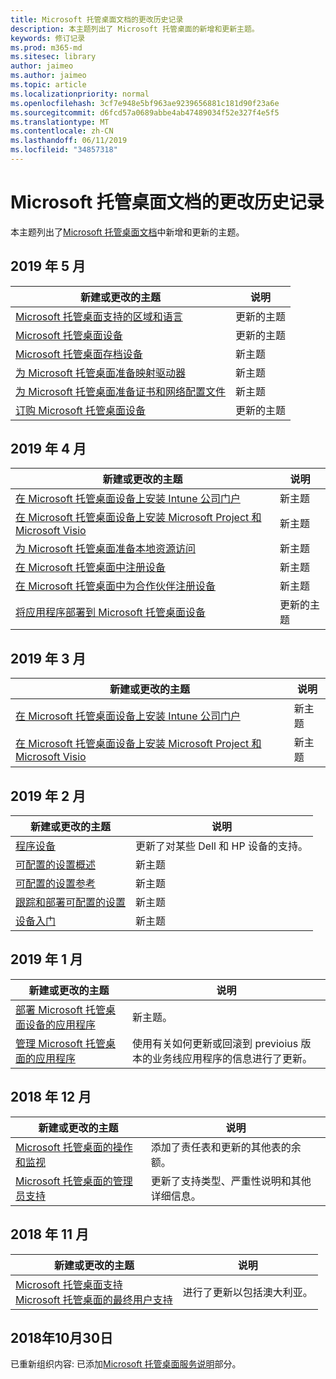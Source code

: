 ```yaml
---
title: Microsoft 托管桌面文档的更改历史记录
description: 本主题列出了 Microsoft 托管桌面的新增和更新主题。
keywords: 修订记录
ms.prod: m365-md
ms.sitesec: library
author: jaimeo
ms.author: jaimeo
ms.topic: article
ms.localizationpriority: normal
ms.openlocfilehash: 3cf7e948e5bf963ae9239656881c181d90f23a6e
ms.sourcegitcommit: d6fcd57a0689abbe4ab47489034f52e327f4e5f5
ms.translationtype: MT
ms.contentlocale: zh-CN
ms.lasthandoff: 06/11/2019
ms.locfileid: "34857318"
---
```

# <a name="change-history-for-microsoft-managed-desktop-documentation"></a>Microsoft 托管桌面文档的更改历史记录

本主题列出了[Microsoft 托管桌面文档](index.yml)中新增和更新的主题。


## <a name="may-2019"></a>2019 年 5 月
新建或更改的主题 | 说明
--- | ---
[Microsoft 托管桌面支持的区域和语言](service-description/regions-languages.md) | 更新的主题
[Microsoft 托管桌面设备](service-description/device-list.md) | 更新的主题
[Microsoft 托管桌面存档设备](service-description/archived-device-list.md) | 新主题
[为 Microsoft 托管桌面准备映射驱动器](get-ready/mapped-drives.md) | 新主题
[为 Microsoft 托管桌面准备证书和网络配置文件](get-ready/certs-wifi-lan.md) | 新主题
[订购 Microsoft 托管桌面设备](get-started/devices.md) | 更新的主题


## <a name="april-2019"></a>2019 年 4 月
新建或更改的主题 | 说明
--- | ---
[在 Microsoft 托管桌面设备上安装 Intune 公司门户](get-started/company-portal.md) | 新主题
[在 Microsoft 托管桌面设备上安装 Microsoft Project 和 Microsoft Visio](get-started/project-visio.md) | 新主题 
[为 Microsoft 托管桌面准备本地资源访问](get-ready/authentication.md) | 新主题
[在 Microsoft 托管桌面中注册设备](get-started/register-devices-self.md) | 新主题
[在 Microsoft 托管桌面中为合作伙伴注册设备](get-started/register-devices-partner.md) | 新主题
[将应用程序部署到 Microsoft 托管桌面设备](get-started/deploy-apps.md) | 更新的主题

## <a name="march-2019"></a>2019 年 3 月
新建或更改的主题 | 说明
--- | ---
[在 Microsoft 托管桌面设备上安装 Intune 公司门户](get-started/company-portal.md) | 新主题
[在 Microsoft 托管桌面设备上安装 Microsoft Project 和 Microsoft Visio](get-started/project-visio.md) | 新主题

## <a name="february-2019"></a>2019 年 2 月
新建或更改的主题 | 说明
--- | ---
[程序设备](service-description/device-list.md) | 更新了对某些 Dell 和 HP 设备的支持。
[可配置的设置概述](working-with-managed-desktop/config-setting-overview.md) | 新主题
[可配置的设置参考](working-with-managed-desktop/config-setting-ref.md) | 新主题
[跟踪和部署可配置的设置](working-with-managed-desktop/config-setting-deploy.md) | 新主题
[设备入门](get-started/get-started-devices.md) | 新主题

## <a name="january-2019"></a>2019 年 1 月
新建或更改的主题 | 说明
--- | ---
[部署 Microsoft 托管桌面设备的应用程序](get-started/deploy-apps.md) | 新主题。
[管理 Microsoft 托管桌面的应用程序](working-with-managed-desktop/manage-apps.md) | 使用有关如何更新或回滚到 previoius 版本的业务线应用程序的信息进行了更新。 

## <a name="december-2018"></a>2018 年 12 月
新建或更改的主题 | 说明
--- | ---
[Microsoft 托管桌面的操作和监视](service-description/operations-and-monitoring.md) | 添加了责任表和更新的其他表的余额。
[Microsoft 托管桌面的管理员支持](working-with-managed-desktop/admin-support.md) | 更新了支持类型、严重性说明和其他详细信息。

## <a name="november-2018"></a>2018 年 11 月

新建或更改的主题 | 说明
--- | ---
[Microsoft 托管桌面支持](service-description/support.md)<br />[Microsoft 托管桌面的最终用户支持](working-with-managed-desktop/end-user-support.md) | 进行了更新以包括澳大利亚。

## <a name="october-30-2018"></a>2018年10月30日
已重新组织内容: 已添加[Microsoft 托管桌面服务说明](service-description/index.md)部分。 

